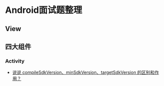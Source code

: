 # Android面试题整理

## View



## 四大组件

### Activity



* [说说 compileSdkVersion、minSdkVersion、targetSdkVersion 的区别和作用？](https://mp.weixin.qq.com/s/-nzIPfH0o2Aj7W7Cz-ECjA)



